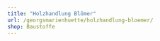 ```yaml
---
title: "Holzhandlung Blömer"
url: /georgsmarienhuette/holzhandlung-bloemer/
shop: Baustoffe
---
```

